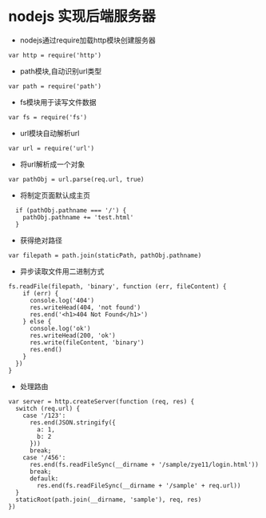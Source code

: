 # nodejs 实现后端服务器
- nodejs通过require加载http模块创建服务器
```
var http = require('http')
```
- path模块,自动识别url类型
```
var path = require('path')
```
- fs模块用于读写文件数据
```
var fs = require('fs')
```
- url模块自动解析url
```
var url = require('url')
```
- 将url解析成一个对象
```
var pathObj = url.parse(req.url, true)
```
- 将制定页面默认成主页
```
  if (pathObj.pathname === '/') {
    pathObj.pathname += 'test.html'
  }
```
- 获得绝对路径
```
var filepath = path.join(staticPath, pathObj.pathname)
```
- 异步读取文件用二进制方式
```
fs.readFile(filepath, 'binary', function (err, fileContent) {
    if (err) {
      console.log('404')
      res.writeHead(404, 'not found')
      res.end('<h1>404 Not Found</h1>')
    } else {
      console.log('ok')
      res.writeHead(200, 'ok')
      res.write(fileContent, 'binary')
      res.end()
    }
  })
}
```
- 处理路由
```
var server = http.createServer(function (req, res) {
  switch (req.url) {
    case '/123':
      res.end(JSON.stringify({
        a: 1,
        b: 2
      }))
      break;
    case '/456':
      res.end(fs.readFileSync(__dirname + '/sample/zye11/login.html'))
      break;
      defaulk:
        res.end(fs.readFileSync(__dirname + '/sample' + req.url))
  }
  staticRoot(path.join(__dirname, 'sample'), req, res)
})
```
